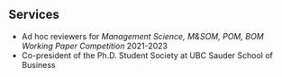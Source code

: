 ## Services

<ul style="margin:0 0 5px;">
  <li><autocolor>Ad hoc reviewers for <em>Management Science, M&SOM, POM, BOM Working Paper Competition</em> 2021-2023</autocolor></li>
  <li><autocolor>Co-president of the Ph.D. Student Society at UBC Sauder School of Business</autocolor></li>
</ul>

